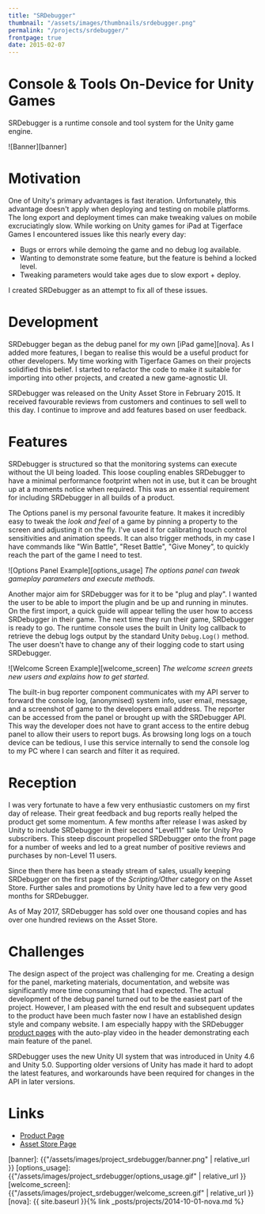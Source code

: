 ```yaml
---
title: "SRDebugger"
thumbnail: "/assets/images/thumbnails/srdebugger.png"
permalink: "/projects/srdebugger/"
frontpage: true
date: 2015-02-07
---
```


Console & Tools On-Device for Unity Games
===

SRDebugger is a runtime console and tool system for the Unity game engine.

![Banner][banner]

Motivation
===========

One of Unity's primary advantages is fast iteration. Unfortunately, this advantage doesn't apply when deploying and testing on mobile platforms. The long export and deployment times can make tweaking values on mobile excruciatingly slow. While working on Unity games for iPad at Tigerface Games I encountered issues like this nearly every day:
- Bugs or errors while demoing the game and no debug log available.
- Wanting to demonstrate some feature, but the feature is behind a locked level.
- Tweaking parameters would take ages due to slow export + deploy.

I created SRDebugger as an attempt to fix all of these issues.

Development
===========

SRDebugger began as the debug panel for my own [iPad game][nova]. As I added more features, I began to realise this would be a useful product for other developers. My time working with Tigerface Games on their projects solidified this belief. I started to refactor the code to make it suitable for importing into other projects, and created a new game-agnostic UI.

SRDebugger was released on the Unity Asset Store in February 2015. It received favourable reviews from customers and continues to sell well to this day. I continue to improve and add features based on user feedback.

Features
==========

SRDebugger is structured so that the monitoring systems can execute without the UI being loaded. This loose coupling enables SRDebugger to have a minimal performance footprint when not in use, but it can be brought up at a moments notice when required. This was an essential requirement for including SRDebugger in all builds of a product.

The Options panel is my personal favourite feature. It makes it incredibly easy to tweak the _look and feel_ of a game by pinning a property to the screen and adjusting it on the fly. I've used it for calibrating touch control sensitivities and animation speeds. It can also trigger methods, in my case I have commands like "Win Battle", "Reset Battle", "Give Money", to quickly reach the part of the game I need to test.

![Options Panel Example][options_usage]
*The options panel can tweak gameplay parameters and execute methods.*

Another major aim for SRDebugger was for it to be "plug and play". I wanted the user to be able to import the plugin and be up and running in minutes. On the first import, a quick guide will appear telling the user how to access SRDebugger in their game. The next time they run their game, SRDebugger is ready to go. The runtime console uses the built in Unity log callback to retrieve the debug logs output by the standard Unity `Debug.Log()` method. The user doesn't have to change any of their logging code to start using SRDebugger.

![Welcome Screen Example][welcome_screen]
*The welcome screen greets new users and explains how to get started.*

The built-in bug reporter component communicates with my API server to forward the console log, (anonymised) system info, user email, message, and a screenshot of game to the developers email address. The reporter can be accessed from the panel or brought up with the SRDebugger API. This way the developer does not have to grant access to the entire debug panel to allow their users to report bugs. As browsing long logs on a touch device can be tedious, I use this service internally to send the console log to my PC where I can search and filter it as required.

Reception
==========

I was very fortunate to have a few very enthusiastic customers on my first day of release. Their great feedback and bug reports really helped the product get some momentum. A few months after release I was asked by Unity to include SRDebugger in their second "Level11" sale for Unity Pro subscribers. This steep discount propelled SRDebugger onto the front page for a number of weeks and led to a great number of positive reviews and purchases by non-Level 11 users.

Since then there has been a steady stream of sales, usually keeping SRDebugger on the first page of the _Scripting/Other_ category on the Asset Store. Further sales and promotions by Unity have led to a few very good months for SRDebugger.

As of May 2017, SRDebugger has sold over one thousand copies and has over one hundred reviews on the Asset Store.

Challenges
==========

The design aspect of the project was challenging for me. Creating a design for the panel, marketing materials, documentation, and website was significantly more time consuming that I had expected. The actual development of the debug panel turned out to be the easiest part of the project. However, I am pleased with the end result and subsequent updates to the product have been much faster now I have an established design style and company website. I am especially happy with the SRDebugger [product pages][product_page] with the auto-play video in the header demonstrating each main feature of the panel.

SRDebugger uses the new Unity UI system that was introduced in Unity 4.6 and Unity 5.0. Supporting older versions of Unity has made it hard to adopt the latest features, and workarounds have been required for changes in the API in later versions.

Links
==========
- [Product Page][product_page]
- [Asset Store Page](https://www.assetstore.unity3d.com/en/#!/content/27688)

[product_page]: https://www.stompyrobot.uk/tools/srdebugger
[banner]: {{"/assets/images/project_srdebugger/banner.png" | relative_url }}
[options_usage]: {{"/assets/images/project_srdebugger/options_usage.gif" | relative_url }}
[welcome_screen]: {{"/assets/images/project_srdebugger/welcome_screen.gif" | relative_url }}
[nova]: {{ site.baseurl }}{% link _posts/projects/2014-10-01-nova.md %}